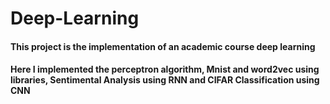 # Deep-Learning
#### This project is the implementation of an academic course deep learning

#### Here I implemented the perceptron algorithm, Mnist and word2vec using libraries, Sentimental Analysis using RNN and CIFAR Classification using CNN

